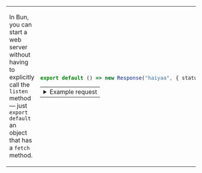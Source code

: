 <table><tbody><tr><td width="400">

In Bun, you can start a web server without having to explicitly call
the `listen` method — just `export default` an object that has a
`fetch` method.

</td><td width="400">

```ts
export default () => new Response("haiyaa", { status: 200 });
```

<table><tr><td><details><summary>Example request</summary>

TODO

</details></td></tr></table>

</td></tr></tbody></table>
